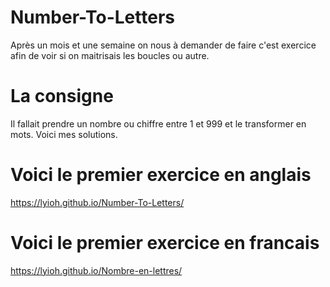 # Number-To-Letters
Après un mois et une semaine on nous à demander de faire c'est exercice afin de voir si on maitrisais les boucles ou autre.

# La consigne
Il fallait prendre un nombre ou chiffre entre 1 et 999 et le transformer en mots.
Voici mes solutions.

# Voici le premier exercice en anglais
https://lyioh.github.io/Number-To-Letters/


# Voici le premier exercice en francais
https://lyioh.github.io/Nombre-en-lettres/
